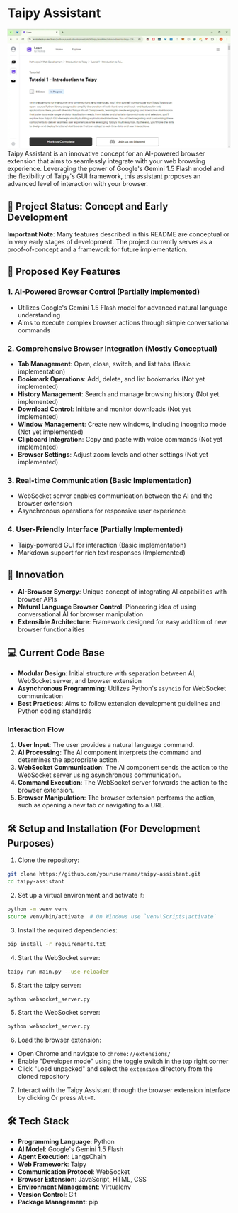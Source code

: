 # Taipy Assistant

![Taipy Assistant Demo](https://github.com/fullendmaestro/taipy-challenge/blob/main/docs/taipy.webp)
Taipy Assistant is an innovative concept for an AI-powered browser extension that aims to seamlessly integrate with your web browsing experience. Leveraging the power of Google's Gemini 1.5 Flash model and the flexibility of Taipy's GUI framework, this assistant proposes an advanced level of interaction with your browser.

## 🚧 Project Status: Concept and Early Development

**Important Note**: Many features described in this README are conceptual or in very early stages of development. The project currently serves as a proof-of-concept and a framework for future implementation.

## 🌟 Proposed Key Features

### 1. AI-Powered Browser Control (Partially Implemented)

- Utilizes Google's Gemini 1.5 Flash model for advanced natural language understanding
- Aims to execute complex browser actions through simple conversational commands

### 2. Comprehensive Browser Integration (Mostly Conceptual)

- **Tab Management**: Open, close, switch, and list tabs (Basic implementation)
- **Bookmark Operations**: Add, delete, and list bookmarks (Not yet implemented)
- **History Management**: Search and manage browsing history (Not yet implemented)
- **Download Control**: Initiate and monitor downloads (Not yet implemented)
- **Window Management**: Create new windows, including incognito mode (Not yet implemented)
- **Clipboard Integration**: Copy and paste with voice commands (Not yet implemented)
- **Browser Settings**: Adjust zoom levels and other settings (Not yet implemented)

### 3. Real-time Communication (Basic Implementation)

- WebSocket server enables communication between the AI and the browser extension
- Asynchronous operations for responsive user experience

### 4. User-Friendly Interface (Partially Implemented)

- Taipy-powered GUI for interaction (Basic implementation)
- Markdown support for rich text responses (Implemented)

## 🚀 Innovation

- **AI-Browser Synergy**: Unique concept of integrating AI capabilities with browser APIs
- **Natural Language Browser Control**: Pioneering idea of using conversational AI for browser manipulation
- **Extensible Architecture**: Framework designed for easy addition of new browser functionalities

## 💻 Current Code Base

- **Modular Design**: Initial structure with separation between AI, WebSocket server, and browser extension
- **Asynchronous Programming**: Utilizes Python's `asyncio` for WebSocket communication
- **Best Practices**: Aims to follow extension development guidelines and Python coding standards

### Interaction Flow

1. **User Input**: The user provides a natural language command.
2. **AI Processing**: The AI component interprets the command and determines the appropriate action.
3. **WebSocket Communication**: The AI component sends the action to the WebSocket server using asynchronous communication.
4. **Command Execution**: The WebSocket server forwards the action to the browser extension.
5. **Browser Manipulation**: The browser extension performs the action, such as opening a new tab or navigating to a URL.

## 🛠 Setup and Installation (For Development Purposes)

1. Clone the repository:

```bash
git clone https://github.com/yourusername/taipy-assistant.git
cd taipy-assistant
```

2. Set up a virtual environment and activate it:

```bash
python -m venv venv
source venv/bin/activate  # On Windows use `venv\Scripts\activate`
```

3. Install the required dependencies:

```bash
pip install -r requirements.txt
```

4. Start the WebSocket server:

```bash
taipy run main.py --use-reloader
```

5. Start the taipy server:

```bash
python websocket_server.py
```

5. Start the WebSocket server:

```bash
python websocket_server.py
```

6. Load the browser extension:

- Open Chrome and navigate to `chrome://extensions/`
- Enable "Developer mode" using the toggle switch in the top right corner
- Click "Load unpacked" and select the `extension` directory from the cloned repository

7. Interact with the Taipy Assistant through the browser extension interface by clicking Or press `Alt+T`.

## 🛠 Tech Stack

- **Programming Language**: Python
- **AI Model**: Google's Gemini 1.5 Flash
- **Agent Execution**: LangsChain
- **Web Framework**: Taipy
- **Communication Protocol**: WebSocket
- **Browser Extension**: JavaScript, HTML, CSS
- **Environment Management**: Virtualenv
- **Version Control**: Git
- **Package Management**: pip
